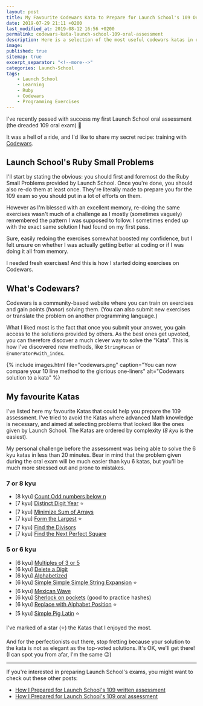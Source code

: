 ```yaml
---
layout: post
title: My Favourite Codewars Kata to Prepare for Launch School's 109 Oral Assessment
date: 2019-07-29 21:11 +0200
last_modified_at: 2019-08-12 16:56 +0200
permalink: codewars-kata-launch-school-109-oral-assessment
description: Here is a selection of the most useful codewars katas in order to prepare for Launch School's RB 109 oral interview assessment
image: 
published: true
sitemap: true
excerpt_separator: "<!--more-->"
categories: Launch-School
tags: 
    - Launch School
    - Learning
    - Ruby
    - Codewars
    - Programming Exercises
---
```


I've recently passed with success my first Launch School oral assessment (the 
dreaded 109 oral exam) 🍾 

It was a hell of a ride, and I'd like to share my secret recipe: training with
[Codewars](https://codewars.com).

<!--more-->

## Launch School's Ruby Small Problems

I'll start by stating the obvious: you should first and foremost do the 
Ruby Small Problems provided by Launch School. Once you're done, you
should also re-do them at least once. They're literally made to prepare you
for the 109 exam so you should put in a lot of efforts on them. 

However as I'm blessed with an excellent memory, re-doing the same 
exercises wasn't much of a challenge as I mostly (sometimes vaguely)
remembered the pattern I was supposed to follow. I sometimes ended up with
the exact same solution I had found on my first pass.

Sure, easily redoing the exercises somewhat boosted my confidence, but I felt
unsure on whether I was actually getting better at coding or if I was doing it
all from memory.

I needed fresh exercises! And this is how I started doing exercises on 
Codewars.

## What's Codewars?

Codewars is a community-based website where you can train on exercises and
gain points (*honor*) solving them. (You can also submit new exercises
or translate the problem on another programming language.)

What I liked most is the fact that once you submit your answer, you gain access
to the solutions provided by others. As the best ones get upvoted, you can 
therefore discover a much clever way to solve the "Kata". This is how 
I've discovered new methods, like `String#scan` or `Enumerator#with_index`.

{% include images.html file="codewars.png" 
  caption="You can now compare your 10 line method to the glorious one-liners" 
  alt="Codewars solution to a kata" %}

## My favourite Katas

I've listed here my favourite Katas that could help you prepare the 109
assessment. I've tried to avoid the Katas where advanced Math knowledge
is necessary, and aimed at selecting problems that looked like the ones given
by Launch School. The Katas are ordered by complexity (*8 kyu* is the easiest).

My personal challenge before the assessment was being able to solve the 6 kyu 
katas in less than 20 minutes. Bear in mind that the problem given during 
the oral exam will be much easier than kyu 6 katas, but you'll be much more
stressed out and prone to mistakes.

### 7 or 8 kyu

* [8 kyu] [Count Odd numbers below n](https://www.codewars.com/kata/59342039eb450e39970000a6)
* [7 kyu] [Distinct Digit Year](https://www.codewars.com/kata/58aa68605aab54a26c0001a6) ⭐
* [7 kyu] [Minimize Sum of Arrays](https://www.codewars.com/kata/5a523566b3bfa84c2e00010b)
* [7 kyu] [Form the Largest](https://www.codewars.com/kata/5a4ea304b3bfa89a9900008e) ⭐
* [7 kyu] [Find the Divisors](https://www.codewars.com/kata/544aed4c4a30184e960010f4)
* [7 kyu] [Find the Next Perfect Square](https://www.codewars.com/kata/56269eb78ad2e4ced1000013)

 
### 5 or 6 kyu

* [6 kyu] [Multiples of 3 or 5](https://www.codewars.com/kata/514b92a657cdc65150000006)
* [6 kyu] [Delete a Digit](https://www.codewars.com/kata/5894318275f2c75695000146)
* [6 kyu] [Alphabetized](https://www.codewars.com/kata/5970df092ef474680a0000c9)
* [6 kyu] [Simple Simple Simple String Expansion](https://www.codewars.com/kata/5ae326342f8cbc72220000d2) ⭐
* [6 kyu] [Mexican Wave](https://www.codewars.com/kata/58f5c63f1e26ecda7e000029)
* [6 kyu] [Sherlock on pockets](https://www.codewars.com/kata/53bb1201392478fefc000746) (good to practice hashes)
* [6 kyu] [Replace with Alphabet Position](https://www.codewars.com/kata/546f922b54af40e1e90001da) ⭐
* [5 kyu] [Simple Pig Latin](https://www.codewars.com/kata/520b9d2ad5c005041100000f) ⭐

I've marked of a star (⭐)   the Katas  that  I   enjoyed the most.

And for the perfectionists out there, stop fretting because your solution to the
kata is not as elegant as the top-voted solutions. It's OK, we'll get there!
(I can spot you from afar, I'm the same 😉)

----

If you're interested in preparing Launch School's exams, you might want
to check out these other posts:
* [How I Prepared for Launch School's 109 written assessment](/preparing-launch-school-109-written-assessment)
* [How I Prepared for Launch School's 109 oral assessment](preparing-launch-school-109-oral-assessment)